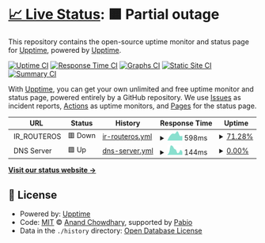 # [📈 Live Status](https://demo.upptime.js.org): <!--live status--> **🟧 Partial outage**

This repository contains the open-source uptime monitor and status page for [Upptime](https://upptime.js.org), powered by [Upptime](https://github.com/upptime/upptime).

[![Uptime CI](https://github.com/BIGboss248/UPPTIME/workflows/Uptime%20CI/badge.svg)](https://github.com/BIGboss248/UPPTIME/actions?query=workflow%3A%22Uptime+CI%22)
[![Response Time CI](https://github.com/BIGboss248/UPPTIME/workflows/Response%20Time%20CI/badge.svg)](https://github.com/BIGboss248/UPPTIME/actions?query=workflow%3A%22Response+Time+CI%22)
[![Graphs CI](https://github.com/BIGboss248/UPPTIME/workflows/Graphs%20CI/badge.svg)](https://github.com/BIGboss248/UPPTIME/actions?query=workflow%3A%22Graphs+CI%22)
[![Static Site CI](https://github.com/BIGboss248/UPPTIME/workflows/Static%20Site%20CI/badge.svg)](https://github.com/BIGboss248/UPPTIME/actions?query=workflow%3A%22Static+Site+CI%22)
[![Summary CI](https://github.com/BIGboss248/UPPTIME/workflows/Summary%20CI/badge.svg)](https://github.com/BIGboss248/UPPTIME/actions?query=workflow%3A%22Summary+CI%22)

With [Upptime](https://upptime.js.org), you can get your own unlimited and free uptime monitor and status page, powered entirely by a GitHub repository. We use [Issues](https://github.com/upptime/upptime/issues) as incident reports, [Actions](https://github.com/BIGboss248/UPPTIME/actions) as uptime monitors, and [Pages](https://demo.upptime.js.org) for the status page.

<!--start: status pages-->
<!-- This summary is generated by Upptime (https://github.com/upptime/upptime) -->
<!-- Do not edit this manually, your changes will be overwritten -->
<!-- prettier-ignore -->
| URL | Status | History | Response Time | Uptime |
| --- | ------ | ------- | ------------- | ------ |
| <img alt="" src="https://icons.duckduckgo.com/ip3/null.ico" height="13"> IR_ROUTEROS | 🟥 Down | [ir-routeros.yml](https://github.com/BIGboss248/UPPTIME/commits/HEAD/history/ir-routeros.yml) | <details><summary><img alt="Response time graph" src="./graphs/ir-routeros/response-time-week.png" height="20"> 598ms</summary><br><a href="https://uptime.newage.rest/history/ir-routeros"><img alt="Response time 598" src="https://img.shields.io/endpoint?url=https%3A%2F%2Fraw.githubusercontent.com%2FBIGboss248%2FUPPTIME%2FHEAD%2Fapi%2Fir-routeros%2Fresponse-time.json"></a><br><a href="https://uptime.newage.rest/history/ir-routeros"><img alt="24-hour response time 598" src="https://img.shields.io/endpoint?url=https%3A%2F%2Fraw.githubusercontent.com%2FBIGboss248%2FUPPTIME%2FHEAD%2Fapi%2Fir-routeros%2Fresponse-time-day.json"></a><br><a href="https://uptime.newage.rest/history/ir-routeros"><img alt="7-day response time 598" src="https://img.shields.io/endpoint?url=https%3A%2F%2Fraw.githubusercontent.com%2FBIGboss248%2FUPPTIME%2FHEAD%2Fapi%2Fir-routeros%2Fresponse-time-week.json"></a><br><a href="https://uptime.newage.rest/history/ir-routeros"><img alt="30-day response time 598" src="https://img.shields.io/endpoint?url=https%3A%2F%2Fraw.githubusercontent.com%2FBIGboss248%2FUPPTIME%2FHEAD%2Fapi%2Fir-routeros%2Fresponse-time-month.json"></a><br><a href="https://uptime.newage.rest/history/ir-routeros"><img alt="1-year response time 598" src="https://img.shields.io/endpoint?url=https%3A%2F%2Fraw.githubusercontent.com%2FBIGboss248%2FUPPTIME%2FHEAD%2Fapi%2Fir-routeros%2Fresponse-time-year.json"></a></details> | <details><summary><a href="https://uptime.newage.rest/history/ir-routeros">71.28%</a></summary><a href="https://uptime.newage.rest/history/ir-routeros"><img alt="All-time uptime 71.28%" src="https://img.shields.io/endpoint?url=https%3A%2F%2Fraw.githubusercontent.com%2FBIGboss248%2FUPPTIME%2FHEAD%2Fapi%2Fir-routeros%2Fuptime.json"></a><br><a href="https://uptime.newage.rest/history/ir-routeros"><img alt="24-hour uptime 71.28%" src="https://img.shields.io/endpoint?url=https%3A%2F%2Fraw.githubusercontent.com%2FBIGboss248%2FUPPTIME%2FHEAD%2Fapi%2Fir-routeros%2Fuptime-day.json"></a><br><a href="https://uptime.newage.rest/history/ir-routeros"><img alt="7-day uptime 71.28%" src="https://img.shields.io/endpoint?url=https%3A%2F%2Fraw.githubusercontent.com%2FBIGboss248%2FUPPTIME%2FHEAD%2Fapi%2Fir-routeros%2Fuptime-week.json"></a><br><a href="https://uptime.newage.rest/history/ir-routeros"><img alt="30-day uptime 71.28%" src="https://img.shields.io/endpoint?url=https%3A%2F%2Fraw.githubusercontent.com%2FBIGboss248%2FUPPTIME%2FHEAD%2Fapi%2Fir-routeros%2Fuptime-month.json"></a><br><a href="https://uptime.newage.rest/history/ir-routeros"><img alt="1-year uptime 71.28%" src="https://img.shields.io/endpoint?url=https%3A%2F%2Fraw.githubusercontent.com%2FBIGboss248%2FUPPTIME%2FHEAD%2Fapi%2Fir-routeros%2Fuptime-year.json"></a></details>
| <img alt="" src="https://icons.duckduckgo.com/ip3/null.ico" height="13"> DNS Server | 🟩 Up | [dns-server.yml](https://github.com/BIGboss248/UPPTIME/commits/HEAD/history/dns-server.yml) | <details><summary><img alt="Response time graph" src="./graphs/dns-server/response-time-week.png" height="20"> 144ms</summary><br><a href="https://uptime.newage.rest/history/dns-server"><img alt="Response time 160" src="https://img.shields.io/endpoint?url=https%3A%2F%2Fraw.githubusercontent.com%2FBIGboss248%2FUPPTIME%2FHEAD%2Fapi%2Fdns-server%2Fresponse-time.json"></a><br><a href="https://uptime.newage.rest/history/dns-server"><img alt="24-hour response time 99" src="https://img.shields.io/endpoint?url=https%3A%2F%2Fraw.githubusercontent.com%2FBIGboss248%2FUPPTIME%2FHEAD%2Fapi%2Fdns-server%2Fresponse-time-day.json"></a><br><a href="https://uptime.newage.rest/history/dns-server"><img alt="7-day response time 144" src="https://img.shields.io/endpoint?url=https%3A%2F%2Fraw.githubusercontent.com%2FBIGboss248%2FUPPTIME%2FHEAD%2Fapi%2Fdns-server%2Fresponse-time-week.json"></a><br><a href="https://uptime.newage.rest/history/dns-server"><img alt="30-day response time 160" src="https://img.shields.io/endpoint?url=https%3A%2F%2Fraw.githubusercontent.com%2FBIGboss248%2FUPPTIME%2FHEAD%2Fapi%2Fdns-server%2Fresponse-time-month.json"></a><br><a href="https://uptime.newage.rest/history/dns-server"><img alt="1-year response time 160" src="https://img.shields.io/endpoint?url=https%3A%2F%2Fraw.githubusercontent.com%2FBIGboss248%2FUPPTIME%2FHEAD%2Fapi%2Fdns-server%2Fresponse-time-year.json"></a></details> | <details><summary><a href="https://uptime.newage.rest/history/dns-server">0.00%</a></summary><a href="https://uptime.newage.rest/history/dns-server"><img alt="All-time uptime 0.00%" src="https://img.shields.io/endpoint?url=https%3A%2F%2Fraw.githubusercontent.com%2FBIGboss248%2FUPPTIME%2FHEAD%2Fapi%2Fdns-server%2Fuptime.json"></a><br><a href="https://uptime.newage.rest/history/dns-server"><img alt="24-hour uptime 0.00%" src="https://img.shields.io/endpoint?url=https%3A%2F%2Fraw.githubusercontent.com%2FBIGboss248%2FUPPTIME%2FHEAD%2Fapi%2Fdns-server%2Fuptime-day.json"></a><br><a href="https://uptime.newage.rest/history/dns-server"><img alt="7-day uptime 0.00%" src="https://img.shields.io/endpoint?url=https%3A%2F%2Fraw.githubusercontent.com%2FBIGboss248%2FUPPTIME%2FHEAD%2Fapi%2Fdns-server%2Fuptime-week.json"></a><br><a href="https://uptime.newage.rest/history/dns-server"><img alt="30-day uptime 0.00%" src="https://img.shields.io/endpoint?url=https%3A%2F%2Fraw.githubusercontent.com%2FBIGboss248%2FUPPTIME%2FHEAD%2Fapi%2Fdns-server%2Fuptime-month.json"></a><br><a href="https://uptime.newage.rest/history/dns-server"><img alt="1-year uptime 0.00%" src="https://img.shields.io/endpoint?url=https%3A%2F%2Fraw.githubusercontent.com%2FBIGboss248%2FUPPTIME%2FHEAD%2Fapi%2Fdns-server%2Fuptime-year.json"></a></details>

<!--end: status pages-->

[**Visit our status website →**](https://demo.upptime.js.org)

## 📄 License

- Powered by: [Upptime](https://github.com/upptime/upptime)
- Code: [MIT](./LICENSE) © [Anand Chowdhary](https://anandchowdhary.com), supported by [Pabio](https://pabio.com)
- Data in the `./history` directory: [Open Database License](https://opendatacommons.org/licenses/odbl/1-0/)
